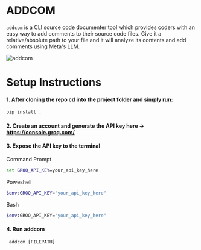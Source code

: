 # ADDCOM

`addcom` is a CLI source code documenter tool which provides coders with an easy way to add comments to their source code files. 
Give it a relative/absolute path to your file and it will analyze its contents and add comments using Meta's LLM. 

![addcom](https://github.com/user-attachments/assets/e01f1c1b-faf4-4c2d-b62b-a2492de1475b)

# Setup Instructions


#### 1. After cloning the repo cd into the project folder and simply run:
   
```cmd
pip install .
```

#### 2. Create an account and generate the API key here -> https://console.groq.com/

#### 3. Expose the API key to the terminal

  Command Prompt
  
   ```cmd
   set GROQ_API_KEY=your_api_key_here
   ```
  
  Poweshell
  
  ```powershell
  $env:GROQ_API_KEY="your_api_key_here"
  ```
  
  Bash
  
  ```bash
  $env:GROQ_API_KEY="your_api_key_here"
  ```

#### 4. Run addcom
   
```cmd
 addcom [FILEPATH]
```
   

